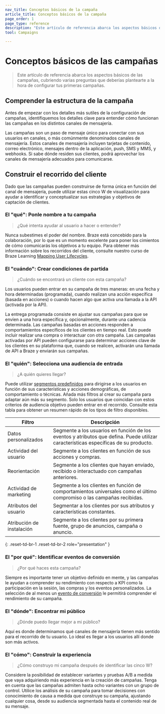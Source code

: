 ```yaml
---
nav_title: Conceptos básicos de la campaña
article_title: Conceptos básicos de la campaña
page_order: 1
page_type: reference
description: "Este artículo de referencia abarca los aspectos básicos de las campañas, cubriendo varias preguntas que deberías plantearte a la hora de configurar tus primeras campañas."
tool: Campaigns

---
```


# Conceptos básicos de las campañas

> Este artículo de referencia abarca los aspectos básicos de las campañas, cubriendo varias preguntas que deberías plantearte a la hora de configurar tus primeras campañas.

## Comprender la estructura de la campaña

Antes de empezar con los detalles más sutiles de la configuración de campañas, identifiquemos los detalles clave para entender cómo funcionan las campañas en los distintos canales de mensajería.

Las campañas son un paso de mensaje único para conectar con sus usuarios en canales, o más comúnmente denominados canales de mensajería. Estos canales de mensajería incluyen tarjetas de contenido, correo electrónico, mensajes dentro de la aplicación, push, SMS y MMS, y webhooks. Si sabe dónde residen sus clientes, podrá aprovechar los canales de mensajería adecuados para comunicarse.

## Construir el recorrido del cliente

Dado que las campañas pueden construirse de forma única en función del canal de mensajería, puede utilizar estas cinco W de visualización para ayudar a identificar y conceptualizar sus estrategias y objetivos de captación de clientes.

### El "qué": Ponle nombre a tu campaña

> ¿Qué intenta ayudar al usuario a hacer o entender?

Nunca subestimes el poder del nombre. Braze está concebido para la colaboración, por lo que es un momento excelente para poner los cimientos de cómo comunicarás los objetivos a tu equipo. Para obtener más información sobre los recorridos del cliente, consulte nuestro curso de Braze Learning [Mapping User Lifecycles](https://learning.braze.com/mapping-customer-lifecycles).

### El "cuándo": Crear condiciones de partida

> ¿Cuándo se encontrará un cliente con esta campaña? 

Los usuarios pueden entrar en su campaña de tres maneras: en una fecha y hora determinadas (programada), cuando realizan una acción específica (basada en acciones) o cuando hacen algo que activa una llamada a la API (activada por la API). 

La entrega programada consiste en ajustar sus campañas para que se envíen a una hora específica y, opcionalmente, durante una cadencia determinada. Las campañas basadas en acciones responden a comportamientos específicos de los clientes en tiempo real. Esto puede incluir realizar una compra o interactuar con otra campaña. Las campañas activadas por API pueden configurarse para determinar acciones clave de los clientes en su plataforma que, cuando se realicen, activarán una llamada de API a Braze y enviarán sus campañas.

### El "quién": Selecciona una audiencia de entrada

> ¿A quién quieres llegar? 

Puede utilizar [segmentos predefinidos]({{site.baseurl}}/user_guide/engagement_tools/segments) para dirigirse a los usuarios en función de sus características y acciones demográficas, de comportamiento o técnicas. Añada más filtros al crear su campaña para adaptar aún más su segmento. Solo los usuarios que coincidan con estos criterios de audiencia objetivo pueden entrar en el recorrido. Consulte esta tabla para obtener un resumen rápido de los tipos de filtro disponibles.

| Filtro | Descripción |
|---|---|
| Datos personalizados | Segmente a los usuarios en función de los eventos y atributos que defina. Puede utilizar características específicas de su producto. |
| Actividad del usuario | Segmente a los clientes en función de sus acciones y compras. |
| Reorientación | Segmente a los clientes que hayan enviado, recibido o interactuado con campañas anteriores. |
| Actividad de marketing | Segmente a los clientes en función de comportamientos universales como el último compromiso o las campañas recibidas. |
| Atributos del usuario | Segmentar a los clientes por sus atributos y características constantes. |
| Atribución de instalación | Segmente a los clientes por su primera fuente, grupo de anuncios, campaña o anuncio. |
{: .reset-td-br-1 .reset-td-br-2 role="presentation" }

### El "por qué": Identificar eventos de conversión

> ¿Por qué haces esta campaña? 

Siempre es importante tener un objetivo definido en mente, y las campañas le ayudan a comprender su rendimiento con respecto a KPI como la participación en la sesión, las compras y los eventos personalizados. La selección de al menos un [evento de conversión]({{site.baseurl}}/user_guide/engagement_tools/messaging_fundamentals/conversion_events/) le permitirá comprender el rendimiento de su campaña.

### El "dónde": Encontrar mi público

> ¿Dónde puedo llegar mejor a mi público?

Aquí es donde determinamos qué canales de mensajería tienen más sentido para el recorrido de tu usuario. Lo ideal es llegar a los usuarios allí donde son más activos.

### El "cómo": Construir la experiencia

> ¿Cómo construyo mi campaña después de identificar las cinco W?

Considere la posibilidad de establecer variantes y pruebas A/B a medida que vaya adquiriendo más experiencia en la creación de campañas. Tenga en cuenta que las campañas admiten hasta ocho variantes con un grupo de control. Utilice los análisis de su campaña para tomar decisiones con conocimiento de causa a medida que construye su campaña, ajustando cualquier cosa, desde su audiencia segmentada hasta el contenido real de su mensaje.

